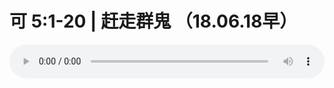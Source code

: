 # 可 5:1-20 | 赶走群鬼 （18.06.18早）

<audio style="width: 100%;" preload="false" controls controlslist="nodownload"><source src="//cdn.wechat.edu.pl/audio/mp3/old/25681.mp3" type="audio/mpeg">Your browser does not support the audio element.</audio>


